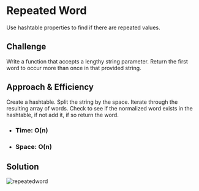 # Repeated Word
Use hashtable properties to find if there are repeated values.

## Challenge
Write a function that accepts a lengthy string parameter. Return the first word to occur more than once in that provided string.

## Approach & Efficiency
Create a hashtable. Split the string by the space.  Iterate through the resulting array of words.  Check to see if the normalized word exists in the hashtable, if not add it, if so return the word.

- ### Time: O(n) <br>
- ### Space: O(n)

## Solution
![repeatedword](https://user-images.githubusercontent.com/25948479/48534819-24657980-e85e-11e8-8791-c63e91c0ca2a.jpg)
